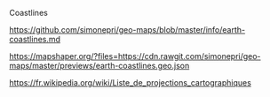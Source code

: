 Coastlines

https://github.com/simonepri/geo-maps/blob/master/info/earth-coastlines.md

https://mapshaper.org/?files=https://cdn.rawgit.com/simonepri/geo-maps/master/previews/earth-coastlines.geo.json


https://fr.wikipedia.org/wiki/Liste_de_projections_cartographiques
